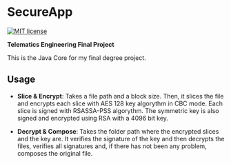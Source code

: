 # SecureApp

[![MIT license](https://img.shields.io/badge/license-MIT-blue.svg)](LICENSE.md)

**Telematics Engineering Final Project**

This is the Java Core for my final degree project.

## Usage

- **Slice & Encrypt**: Takes a file path and a block size. Then, it slices the file and encrypts each slice with AES 128 key algorythm in CBC mode. Each slice is signed with RSASSA-PSS algorythm. The symmetric key is also signed and encrypted using RSA with a 4096 bit key.

- **Decrypt & Compose**: Takes the folder path where the encrypted slices and the key are. It verifies the signature of the key and then decrypts the files, verifies all signatures and, if there has not been any problem, composes the original file.
